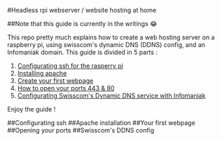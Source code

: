 #Headless rpi webserver / website hosting at home

##Note that this guide is currently in the writings :joy:

This repo pretty much explains how to create a web hosting server on a raspberry pi, using swisscom's dynamic DNS (DDNS) config, and an Infomaniak domain.
This guide is divided in 5 parts :
1. [Configurating ssh for the rasperry pi](#configurating-ssh)
2. [Installing apache](#apache-installation)
3. [Create your first webpage](#your-first-webpage)
4. [How to open your ports 443 & 80](#opening-your-ports)
5. [Configurating Swisscom's Dynamic DNS service with Infomaniak](#swisscom's-ddns-config)

Enjoy the guide !

##Configurating ssh
##Apache installation
##Your first webpage
##Opening your ports
##Swisscom's DDNS config
